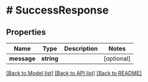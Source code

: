# # SuccessResponse

## Properties

| Name        | Type          | Description   | Notes         |
|------------ | ------------- | ------------- | ------------- |
| **message** | **string** |  | [optional] |

[[Back to Model list]](../../README.md#models)
[[Back to API list]](../../README.md#api-endpoints)
[[Back to README]](../../README.md)
